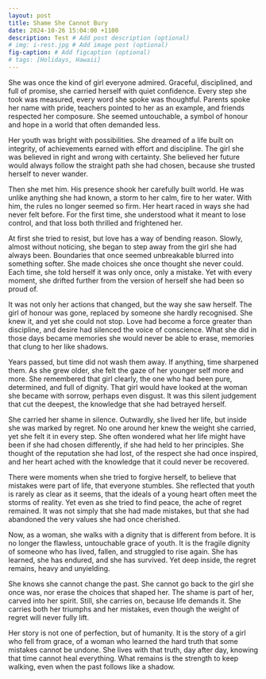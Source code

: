 ```yaml
---
layout: post
title: Shame She Cannot Bury
date: 2024-10-26 15:04:00 +1100
description: Test # Add post description (optional)
# img: i-rest.jpg # Add image post (optional)
fig-caption: # Add figcaption (optional)
# tags: [Holidays, Hawaii]
---
```

She was once the kind of girl everyone admired. Graceful, disciplined, and full of promise, she carried herself with quiet confidence. Every step she took was measured, every word she spoke was thoughtful. Parents spoke her name with pride, teachers pointed to her as an example, and friends respected her composure. She seemed untouchable, a symbol of honour and hope in a world that often demanded less. 

Her youth was bright with possibilities. She dreamed of a life built on integrity, of achievements earned with effort and discipline. The girl she was believed in right and wrong with certainty. She believed her future would always follow the straight path she had chosen, because she trusted herself to never wander. 

Then she met him. His presence shook her carefully built world. He was unlike anything she had known, a storm to her calm, fire to her water. With him, the rules no longer seemed so firm. Her heart raced in ways she had never felt before. For the first time, she understood what it meant to lose control, and that loss both thrilled and frightened her.

At first she tried to resist, but love has a way of bending reason. Slowly, almost without noticing, she began to step away from the girl she had always been. Boundaries that once seemed unbreakable blurred into something softer. She made choices she once thought she never could. Each time, she told herself it was only once, only a mistake. Yet with every moment, she drifted further from the version of herself she had been so proud of.

It was not only her actions that changed, but the way she saw herself. The girl of honour was gone, replaced by someone she hardly recognised. She knew it, and yet she could not stop. Love had become a force greater than discipline, and desire had silenced the voice of conscience. What she did in those days became memories she would never be able to erase, memories that clung to her like shadows.

Years passed, but time did not wash them away. If anything, time sharpened them. As she grew older, she felt the gaze of her younger self more and more. She remembered that girl clearly, the one who had been pure, determined, and full of dignity. That girl would have looked at the woman she became with sorrow, perhaps even disgust. It was this silent judgement that cut the deepest, the knowledge that she had betrayed herself.

She carried her shame in silence. Outwardly, she lived her life, but inside she was marked by regret. No one around her knew the weight she carried, yet she felt it in every step. She often wondered what her life might have been if she had chosen differently, if she had held to her principles. She thought of the reputation she had lost, of the respect she had once inspired, and her heart ached with the knowledge that it could never be recovered.

There were moments when she tried to forgive herself, to believe that mistakes were part of life, that everyone stumbles. She reflected that youth is rarely as clear as it seems, that the ideals of a young heart often meet the storms of reality. Yet even as she tried to find peace, the ache of regret remained. It was not simply that she had made mistakes, but that she had abandoned the very values she had once cherished.

Now, as a woman, she walks with a dignity that is different from before. It is no longer the flawless, untouchable grace of youth. It is the fragile dignity of someone who has lived, fallen, and struggled to rise again. She has learned, she has endured, and she has survived. Yet deep inside, the regret remains, heavy and unyielding.

She knows she cannot change the past. She cannot go back to the girl she once was, nor erase the choices that shaped her. The shame is part of her, carved into her spirit. Still, she carries on, because life demands it. She carries both her triumphs and her mistakes, even though the weight of regret will never fully lift.

Her story is not one of perfection, but of humanity. It is the story of a girl who fell from grace, of a woman who learned the hard truth that some mistakes cannot be undone. She lives with that truth, day after day, knowing that time cannot heal everything. What remains is the strength to keep walking, even when the past follows like a shadow.